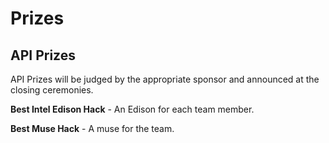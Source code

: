# Prizes

## API Prizes
API Prizes will be judged by the appropriate sponsor and announced at the closing ceremonies.

**Best Intel Edison Hack** - An Edison for each team member.

**Best Muse Hack** - A muse for the team.
